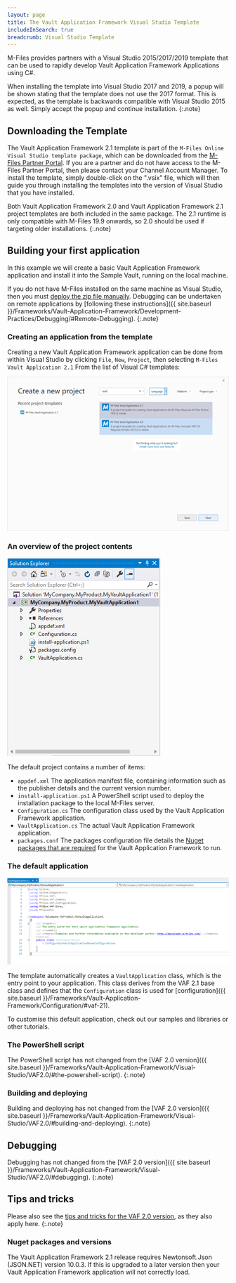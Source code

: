 ```yaml
---
layout: page
title: The Vault Application Framework Visual Studio Template
includeInSearch: true
breadcrumb: Visual Studio Template
---
```


M-Files provides partners with a Visual Studio 2015/2017/2019 template that can be used to rapidly develop Vault Application Framework Applications using C#.

When installing the template into Visual Studio 2017 and 2019, a popup will be shown stating that the template does not use the 2017 format.  This is expected, as the template is backwards compatible with Visual Studio 2015 as well.  Simply accept the popup and continue installation.
{:.note}

## Downloading the Template

The Vault Application Framework 2.1 template is part of the `M-Files Online Visual Studio template package`, which can be downloaded from the [M-Files Partner Portal](https://partners.cloudvault.m-files.com/Default.aspx?#CE7643CB-C9BB-4536-8187-707DB78EAF2A/object/D93538F9-B429-44DE-9840-553A67964438/latest).  If you are a partner and do not have access to the M-Files Partner Portal, then please contact your Channel Account Manager.  To install the template, simply double-click on the ".vsix" file, which will then guide you through installing the templates into the version of Visual Studio that you have installed.

Both Vault Application Framework 2.0 and Vault Application Framework 2.1 project templates are both included in the same package.  The 2.1 runtime is only compatible with M-Files 19.9 onwards, so 2.0 should be used if targeting older installations.
{:.note}

## Building your first application

In this example we will create a basic Vault Application Framework application and install it into the Sample Vault, running on the local machine.

If you do not have M-Files installed on the same machine as Visual Studio, then you must [deploy the zip file manually](#manual-deployment).  Debugging can be undertaken on remote applications by [following these instructions]({{ site.baseurl }}/Frameworks/Vault-Application-Framework/Development-Practices/Debugging/#Remote-Debugging).
{:.note}

### Creating an application from the template

Creating a new Vault Application Framework application can be done from within Visual Studio by clicking `File`, `New`, `Project`, then selecting `M-Files Vault Application 2.1` From the list of Visual C# templates:

![Creating a new project](create-new-project.png)

### An overview of the project contents

![The project contents](solution-explorer.png)

The default project contains a number of items:

* `appdef.xml`
The application manifest file, containing information such as the publisher details and the current version number.
* `install-application.ps1`
A PowerShell script used to deploy the installation package to the local M-Files server.
* `Configuration.cs`
The configuration class used by the Vault Application Framework application.
* `VaultApplication.cs`
The actual Vault Application Framework application.
* `packages.conf`
The packages configuration file details the [Nuget packages that are required](https://docs.microsoft.com/en-us/nuget/consume-packages/package-restore) for the Vault Application Framework to run.

### The default application

![The default application](default-application.png)

The template automatically creates a `VaultApplication` class, which is the entry point to your application.  This class derives from the VAF 2.1 base class and defines that the `Configuration` class is used for [configuration]({{ site.baseurl }}/Frameworks/Vault-Application-Framework/Configuration/#vaf-21).

To customise this default application, check out our samples and libraries or other tutorials.

### The PowerShell script

The PowerShell script has not changed from the [VAF 2.0 version]({{ site.baseurl }}/Frameworks/Vault-Application-Framework/Visual-Studio/VAF2.0/#the-powershell-script).
{:.note}

### Building and deploying

Building and deploying has not changed from the [VAF 2.0 version]({{ site.baseurl }}/Frameworks/Vault-Application-Framework/Visual-Studio/VAF2.0/#building-and-deploying).
{:.note}

## Debugging

Debugging has not changed from the [VAF 2.0 version]({{ site.baseurl }}/Frameworks/Vault-Application-Framework/Visual-Studio/VAF2.0/#debugging).
{:.note}

## Tips and tricks

Please also see the [tips and tricks for the VAF 2.0 version](/Frameworks/Vault-Application-Framework/Visual-Studio/VAF2.0/#tips-and-tricks), as they also apply here.
{:.note}

### Nuget packages and versions

The Vault Application Framework 2.1 release requires Newtonsoft.Json (JSON.NET) version 10.0.3.  If this is upgraded to a later version then your Vault Application Framework application will not correctly load.

